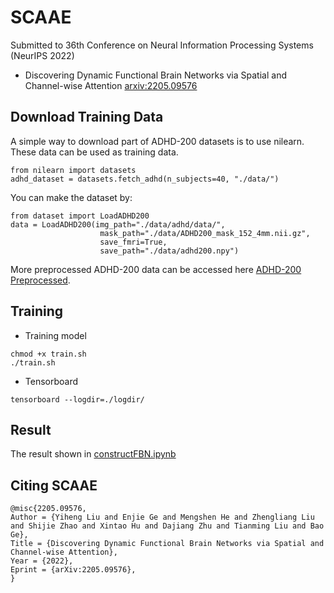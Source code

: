 # SCAAE
 Submitted to 36th Conference on Neural Information Processing Systems (NeurIPS 2022)
 - Discovering Dynamic Functional Brain Networks via Spatial and Channel-wise Attention [arxiv:2205.09576](https://arxiv.org/abs/2205.09576)
## Download Training Data
A simple way to download part of ADHD-200 datasets is to use nilearn. These data can be used as training data.
```
from nilearn import datasets
adhd_dataset = datasets.fetch_adhd(n_subjects=40, "./data/")
```
You can make the dataset by:
```
from dataset import LoadADHD200
data = LoadADHD200(img_path="./data/adhd/data/", 
                    mask_path="./data/ADHD200_mask_152_4mm.nii.gz",
                    save_fmri=True, 
                    save_path="./data/adhd200.npy")
```
More preprocessed ADHD-200 data can be accessed here [ADHD-200 Preprocessed](http://preprocessed-connectomes-project.org/adhd200/).

## Training
- Training model
```
chmod +x train.sh
./train.sh
```

- Tensorboard
```
tensorboard --logdir=./logdir/
```

## Result
The result shown in [constructFBN.ipynb](./constructFBN.ipynb)

## Citing SCAAE
```
@misc{2205.09576,
Author = {Yiheng Liu and Enjie Ge and Mengshen He and Zhengliang Liu and Shijie Zhao and Xintao Hu and Dajiang Zhu and Tianming Liu and Bao Ge},
Title = {Discovering Dynamic Functional Brain Networks via Spatial and Channel-wise Attention},
Year = {2022},
Eprint = {arXiv:2205.09576},
}
```
